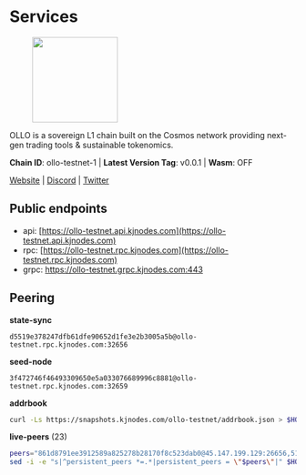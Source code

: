 # Services

<figure><img src="https://raw.githubusercontent.com/kj89/testnet_manuals/main/pingpub/logos/ollo.png" width="150" alt=""><figcaption></figcaption></figure>

OLLO is a sovereign L1 chain built on the Cosmos network providing  next-gen trading tools & sustainable tokenomics.

**Chain ID**: ollo-testnet-1 | **Latest Version Tag**: v0.0.1 | **Wasm**: OFF

[Website](https://www.ollostation.zone) | [Discord](https://discord.com/invite/GxBqZ9mSSm) | [Twitter](https://twitter.com/OLLOStation)


## Public endpoints

* api: [https://ollo-testnet.api.kjnodes.com](https://ollo-testnet.api.kjnodes.com)
* rpc: [https://ollo-testnet.rpc.kjnodes.com](https://ollo-testnet.rpc.kjnodes.com)
* grpc: https://ollo-testnet.grpc.kjnodes.com:443

## Peering

**state-sync**

```text
d5519e378247dfb61dfe90652d1fe3e2b3005a5b@ollo-testnet.rpc.kjnodes.com:32656
```

**seed-node**

```text
3f472746f46493309650e5a033076689996c8881@ollo-testnet.rpc.kjnodes.com:32659
```

**addrbook**
```bash
curl -Ls https://snapshots.kjnodes.com/ollo-testnet/addrbook.json > $HOME/.ollo/config/addrbook.json
```

**live-peers** (23)
```bash
peers="861d8791ee3912589a825278b28170f8c523dab0@45.147.199.129:26656,519887d80be2c5c1725e4bb5210f6358090df5d4@64.227.75.6:26656,cadc2b601a188aedbe4156a6eb5a81e00770bcfc@65.108.219.110:26656,da8d3ca8e1c147f0037b1c43ad3de7174f5ec1b7@209.145.59.224:26656,7dc63d58dccf6777206d5cdbc1ec1b9ba5221bd5@65.108.97.58:15656,d5519e378247dfb61dfe90652d1fe3e2b3005a5b@65.109.68.190:32656,2a8f0fada8b8b71b8154cf30ce44aebea1b5fe3d@146.59.116.136:26656,42beefd08b5f8580177d1506220db3a548090262@65.108.195.29:26116,43da48176665407ebbe40f809a0ec2c84ab0579e@65.109.24.121:26656,45c6c9060c390a068cf1d6c1d9999af196b961ef@65.21.78.153:30656,8c4a28db4a9f4a37725d504d6f87fb5e1aee0266@49.12.216.13:46656,a553ae4af55d127300dd707a46e715b47a82610a@65.21.131.215:26626,412da32e046360f7e5168a89f80172ad093b17d9@65.109.37.58:17656,5c2a752c9b1952dbed075c56c600c3a79b58c395@195.3.220.135:27006,dba5e8b41c4e369418f83a449966e4eb7ca05cd4@65.109.23.114:18156,3ea40f63890f10272201edf96d2a49e197e52091@65.108.105.48:18156,b1c40c092d4c889d14ac8db36621c114f811d797@65.109.92.241:22046,dfb2bba31436bc6cde54f475204ff53c9440804e@95.216.14.72:28656,69d2c02f413bea1376f5398646f0c2ce0f82d62e@141.94.73.93:26656,1d576b61c0c56a9b6ef6dabf336fd3cf04c017b1@95.217.223.85:15656,536c816c0d32ceb601fcf047284f65dc68c0513a@65.21.134.202:26626,c83d2b5015c446e08f80c9d3662f4098077d635b@85.190.254.14:32656,517786f9e5e9caf196fed64c2130528e0ef59643@65.109.70.23:18156"
sed -i -e "s|^persistent_peers *=.*|persistent_peers = \"$peers\"|" $HOME/.ollo/config/config.toml
```

